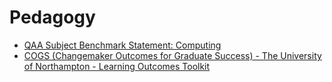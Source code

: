 Pedagogy
========

* [QAA Subject Benchmark Statement: Computing](https://www.qaa.ac.uk/quality-code/subject-benchmark-statements/computing#)
* [COGS (Changemaker Outcomes for Graduate Success) - The University of Northampton - Learning Outcomes Toolkit](https://www.northampton.ac.uk/wp-content/uploads/sites/2/2017/01/COGS-v2.0-with-FHEQ-for-web-colour-1.pdf)

